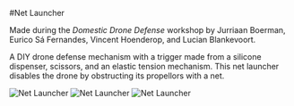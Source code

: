 #Net Launcher

Made during the *Domestic Drone Defense* workshop by Jurriaan Boerman, Eurico Sá Fernandes, Vincent Hoenderop, and Lucian Blankevoort.  

A DIY drone defense mechanism with a trigger made from a silicone dispenser, scissors, and an elastic tension mechanism.
This net launcher disables the drone by obstructing its propellors with a net. 

![Net Launcher](Net-launcher3.jpg)
![Net Launcher](Net-launcher2.jpg)
![Net Launcher](Net-launcher4.jpg)
